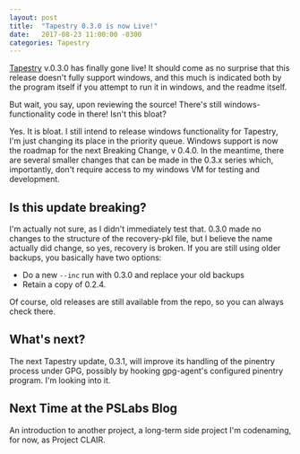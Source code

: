 ```yaml
---
layout: post
title:  "Tapestry 0.3.0 is now Live!"
date:   2017-08-23 11:00:00 -0300
categories: Tapestry
---
```


[Tapestry](https://github.com/ZAdamMac/Patchs-Tapestry) v.0.3.0 has finally gone live! It should come as no surprise that this release doesn't fully support windows, and this much is indicated both by the program itself if you attempt to run it in windows, and the readme itself.

But wait, you say, upon reviewing the source! There's still windows-functionality code in there! Isn't this bloat?

Yes. It is bloat. I still intend to release windows functionality for Tapestry, I'm just changing its place in the priority queue. Windows support is now the roadmap for the next Breaking Change, v 0.4.0. In the meantime, there are several smaller changes that can be made in the 0.3.x series which, importantly, don't require access to my windows VM for testing and development.

## Is this update breaking?
I'm actually not sure, as I didn't immediately test that. 0.3.0 made no changes to the structure of the recovery-pkl file, but I believe the name actually did change, so yes, recovery is broken. If you are still using older backups, you basically have two options:
 - Do a new `--inc` run with 0.3.0 and replace your old backups
 - Retain a copy of 0.2.4.

Of course, old releases are still available from the repo, so you can always check there.

## What's next?
The next Tapestry update, 0.3.1, will improve its handling of the pinentry process under GPG, possibly by hooking gpg-agent's configured pinentry program. I'm looking into it.

## Next Time at the PSLabs Blog
An introduction to another project, a long-term side project I'm codenaming, for now, as Project CLAIR.
